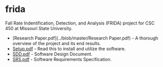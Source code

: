 # frida
Fall Rate Indentification, Detection, and Analysis (FRIDA) project for CSC 450 at Missouri State University. 

* [Research Paper.pdf](../blob/master/Research Paper.pdf) - A thorough overview of the project and its end results. 
* [Setup.pdf](../blob/master/Setup.pdf) - Read this to install and utilize the software.
* [SDD.pdf](../blob/master/SDD.pdf) - Software Design Document.
* [SRS.pdf](../blob/master/SRS.pdf) - Software Requirements Specification.
